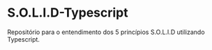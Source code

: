 # S.O.L.I.D-Typescript
Repositório para o entendimento dos 5 princípios S.O.L.I.D utilizando Typescript.
